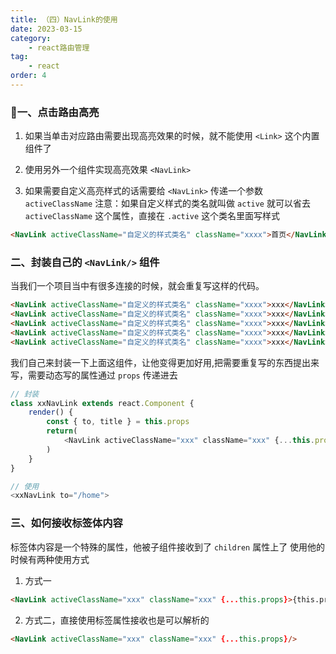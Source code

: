```yaml
---
title: （四）NavLink的使用
date: 2023-03-15
category:
    - react路由管理
tag: 
    - react
order: 4
---
```


### 🍇一、点击路由高亮
1. 如果当单击对应路由需要出现高亮效果的时候，就不能使用 `<Link>` 这个内置组件了

2. 使用另外一个组件实现高亮效果 `<NavLink>`

3. 如果需要自定义高亮样式的话需要给 `<NavLink>` 传递一个参数 `activeClassName`
注意：如果自定义样式的类名就叫做 `active` 就可以省去 `activeClassName` 这个属性，直接在 `.active` 这个类名里面写样式
```html
<NavLink activeClassName="自定义的样式类名" className="xxxx">首页</NavLink>
```

### 二、封装自己的 `<NavLink/>` 组件
当我们一个项目当中有很多连接的时候，就会重复写这样的代码。
```html
<NavLink activeClassName="自定义的样式类名" className="xxxx">xxx</NavLink>
<NavLink activeClassName="自定义的样式类名" className="xxxx">xxx</NavLink>
<NavLink activeClassName="自定义的样式类名" className="xxxx">xxx</NavLink>
<NavLink activeClassName="自定义的样式类名" className="xxxx">xxx</NavLink>
<NavLink activeClassName="自定义的样式类名" className="xxxx">xxx</NavLink>
```

我们自己来封装一下上面这组件，让他变得更加好用,把需要重复写的东西提出来写，需要动态写的属性通过 `props` 传递进去
```js
// 封装
class xxNavLink extends react.Component {
    render() {
        const { to, title } = this.props
        return(
            <NavLink activeClassName="xxx" className="xxx" {...this.props}>{title}</NavLink>
        )
    }
}

// 使用
<xxNavLink to="/home">
```

### 三、如何接收标签体内容
标签体内容是一个特殊的属性，他被子组件接收到了 `children` 属性上了
使用他的时候有两种使用方式
1. 方式一
```html
<NavLink activeClassName="xxx" className="xxx" {...this.props}>{this.props.children}</NavLink>
```

2. 方式二，直接使用标签属性接收也是可以解析的
```html
<NavLink activeClassName="xxx" className="xxx" {...this.props}/>
```
